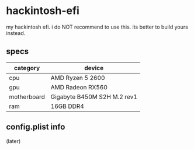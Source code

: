 # hackintosh-efi
my hackintosh efi. i do NOT recommend to use this. its better to build yours instead.

## specs
| category      | device                     |
| ------------- | -------------------------- |
| cpu           | AMD Ryzen 5 2600           |
| gpu           | AMD Radeon RX560           |
| motherboard   | Gigabyte B450M S2H M.2 rev1|
| ram           | 16GB DDR4                  |

## config.plist info
(later)
